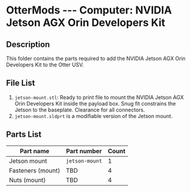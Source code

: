 # OtterMods --- Computer: NVIDIA Jetson AGX Orin Developers Kit

## Description
This folder contains the parts required to add the NVIDIA Jetson AGX Orin Developers Kit to the Otter USV.

## File List
1. `jetson-mount.stl`: Ready to print file to mount the NVIDIA Jetson AGX Orin Developers Kit inside the payload box. Snug fit constrains the Jetson to the baseplate. Clearance for all connectors.
2. `jetson-mount.sldprt` is a modifiable version of the Jetson mount.


## Parts List
| Part name         | Part number    | Count |
| ----------------- | -------------- | ----- |
| Jetson mount      | `jetson-mount` | 1     |
| Fasteners (mount) | TBD            | 4     |
| Nuts (mount)      | TBD            | 4     |
